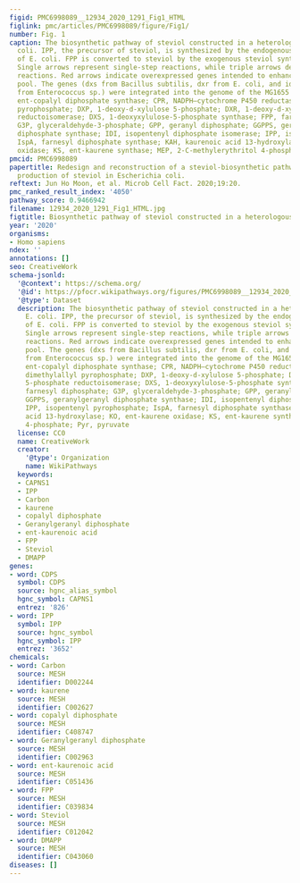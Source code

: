 ```yaml
---
figid: PMC6998089__12934_2020_1291_Fig1_HTML
figlink: pmc/articles/PMC6998089/figure/Fig1/
number: Fig. 1
caption: The biosynthetic pathway of steviol constructed in a heterologous host, E.
  coli. IPP, the precursor of steviol, is synthesized by the endogenous MEP pathway
  of E. coli. FPP is converted to steviol by the exogenous steviol synthesis pathway.
  Single arrows represent single-step reactions, while triple arrows denote multistep
  reactions. Red arrows indicate overexpressed genes intended to enhance the precursor
  pool. The genes (dxs from Bacillus subtilis, dxr from E. coli, and idi and ispA
  from Enterococcus sp.) were integrated into the genome of the MG1655 strain. CDPS,
  ent-copalyl diphosphate synthase; CPR, NADPH–cytochrome P450 reductase; DMAPP, dimethylallyl
  pyrophosphate; DXP, 1-deoxy-d-xylulose 5-phosphate; DXR, 1-deoxy-d-xylulose 5-phosphate
  reductoisomerase; DXS, 1-deoxyxylulose-5-phosphate synthase; FPP, farnesyl diphosphate;
  G3P, glyceraldehyde-3-phosphate; GPP, geranyl diphosphate; GGPPS, geranylgeranyl
  diphosphate synthase; IDI, isopentenyl diphosphate isomerase; IPP, isopentenyl pyrophosphate;
  IspA, farnesyl diphosphate synthase; KAH, kaurenoic acid 13-hydroxylase; KO, ent-kaurene
  oxidase; KS, ent-kaurene synthase; MEP, 2-C-methylerythritol 4-phosphate; Pyr, pyruvate
pmcid: PMC6998089
papertitle: Redesign and reconstruction of a steviol-biosynthetic pathway for enhanced
  production of steviol in Escherichia coli.
reftext: Jun Ho Moon, et al. Microb Cell Fact. 2020;19:20.
pmc_ranked_result_index: '4050'
pathway_score: 0.9466942
filename: 12934_2020_1291_Fig1_HTML.jpg
figtitle: Biosynthetic pathway of steviol constructed in a heterologous host, E
year: '2020'
organisms:
- Homo sapiens
ndex: ''
annotations: []
seo: CreativeWork
schema-jsonld:
  '@context': https://schema.org/
  '@id': https://pfocr.wikipathways.org/figures/PMC6998089__12934_2020_1291_Fig1_HTML.html
  '@type': Dataset
  description: The biosynthetic pathway of steviol constructed in a heterologous host,
    E. coli. IPP, the precursor of steviol, is synthesized by the endogenous MEP pathway
    of E. coli. FPP is converted to steviol by the exogenous steviol synthesis pathway.
    Single arrows represent single-step reactions, while triple arrows denote multistep
    reactions. Red arrows indicate overexpressed genes intended to enhance the precursor
    pool. The genes (dxs from Bacillus subtilis, dxr from E. coli, and idi and ispA
    from Enterococcus sp.) were integrated into the genome of the MG1655 strain. CDPS,
    ent-copalyl diphosphate synthase; CPR, NADPH–cytochrome P450 reductase; DMAPP,
    dimethylallyl pyrophosphate; DXP, 1-deoxy-d-xylulose 5-phosphate; DXR, 1-deoxy-d-xylulose
    5-phosphate reductoisomerase; DXS, 1-deoxyxylulose-5-phosphate synthase; FPP,
    farnesyl diphosphate; G3P, glyceraldehyde-3-phosphate; GPP, geranyl diphosphate;
    GGPPS, geranylgeranyl diphosphate synthase; IDI, isopentenyl diphosphate isomerase;
    IPP, isopentenyl pyrophosphate; IspA, farnesyl diphosphate synthase; KAH, kaurenoic
    acid 13-hydroxylase; KO, ent-kaurene oxidase; KS, ent-kaurene synthase; MEP, 2-C-methylerythritol
    4-phosphate; Pyr, pyruvate
  license: CC0
  name: CreativeWork
  creator:
    '@type': Organization
    name: WikiPathways
  keywords:
  - CAPNS1
  - IPP
  - Carbon
  - kaurene
  - copalyl diphosphate
  - Geranylgeranyl diphosphate
  - ent-kaurenoic acid
  - FPP
  - Steviol
  - DMAPP
genes:
- word: CDPS
  symbol: CDPS
  source: hgnc_alias_symbol
  hgnc_symbol: CAPNS1
  entrez: '826'
- word: IPP
  symbol: IPP
  source: hgnc_symbol
  hgnc_symbol: IPP
  entrez: '3652'
chemicals:
- word: Carbon
  source: MESH
  identifier: D002244
- word: kaurene
  source: MESH
  identifier: C002627
- word: copalyl diphosphate
  source: MESH
  identifier: C408747
- word: Geranylgeranyl diphosphate
  source: MESH
  identifier: C002963
- word: ent-kaurenoic acid
  source: MESH
  identifier: C051436
- word: FPP
  source: MESH
  identifier: C039834
- word: Steviol
  source: MESH
  identifier: C012042
- word: DMAPP
  source: MESH
  identifier: C043060
diseases: []
---
```

